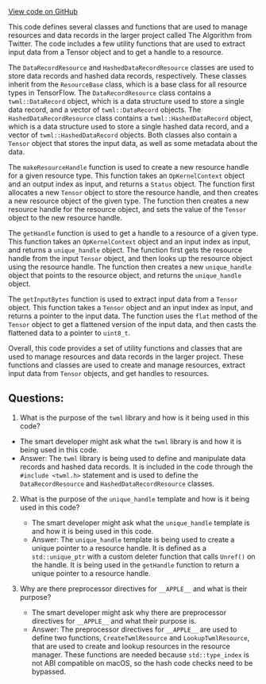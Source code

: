 [View code on GitHub](https://github.com/misbahsy/the-algorithm/twml/libtwml/src/ops/resource_utils.h)

This code defines several classes and functions that are used to manage resources and data records in the larger project called The Algorithm from Twitter. The code includes a few utility functions that are used to extract input data from a Tensor object and to get a handle to a resource. 

The `DataRecordResource` and `HashedDataRecordResource` classes are used to store data records and hashed data records, respectively. These classes inherit from the `ResourceBase` class, which is a base class for all resource types in TensorFlow. The `DataRecordResource` class contains a `twml::DataRecord` object, which is a data structure used to store a single data record, and a vector of `twml::DataRecord` objects. The `HashedDataRecordResource` class contains a `twml::HashedDataRecord` object, which is a data structure used to store a single hashed data record, and a vector of `twml::HashedDataRecord` objects. Both classes also contain a `Tensor` object that stores the input data, as well as some metadata about the data.

The `makeResourceHandle` function is used to create a new resource handle for a given resource type. This function takes an `OpKernelContext` object and an output index as input, and returns a `Status` object. The function first allocates a new `Tensor` object to store the resource handle, and then creates a new resource object of the given type. The function then creates a new resource handle for the resource object, and sets the value of the `Tensor` object to the new resource handle.

The `getHandle` function is used to get a handle to a resource of a given type. This function takes an `OpKernelContext` object and an input index as input, and returns a `unique_handle` object. The function first gets the resource handle from the input `Tensor` object, and then looks up the resource object using the resource handle. The function then creates a new `unique_handle` object that points to the resource object, and returns the `unique_handle` object.

The `getInputBytes` function is used to extract input data from a `Tensor` object. This function takes a `Tensor` object and an input index as input, and returns a pointer to the input data. The function uses the `flat` method of the `Tensor` object to get a flattened version of the input data, and then casts the flattened data to a pointer to `uint8_t`.

Overall, this code provides a set of utility functions and classes that are used to manage resources and data records in the larger project. These functions and classes are used to create and manage resources, extract input data from `Tensor` objects, and get handles to resources.
## Questions: 
 1. What is the purpose of the `twml` library and how is it being used in this code?
   - The smart developer might ask what the `twml` library is and how it is being used in this code. 
   - Answer: The `twml` library is being used to define and manipulate data records and hashed data records. It is included in the code through the `#include <twml.h>` statement and is used to define the `DataRecordResource` and `HashedDataRecordResource` classes.

2. What is the purpose of the `unique_handle` template and how is it being used in this code?
   - The smart developer might ask what the `unique_handle` template is and how it is being used in this code. 
   - Answer: The `unique_handle` template is being used to create a unique pointer to a resource handle. It is defined as a `std::unique_ptr` with a custom deleter function that calls `Unref()` on the handle. It is being used in the `getHandle` function to return a unique pointer to a resource handle.

3. Why are there preprocessor directives for `__APPLE__` and what is their purpose?
   - The smart developer might ask why there are preprocessor directives for `__APPLE__` and what their purpose is. 
   - Answer: The preprocessor directives for `__APPLE__` are used to define two functions, `CreateTwmlResource` and `LookupTwmlResource`, that are used to create and lookup resources in the resource manager. These functions are needed because `std::type_index` is not ABI compatible on macOS, so the hash code checks need to be bypassed.